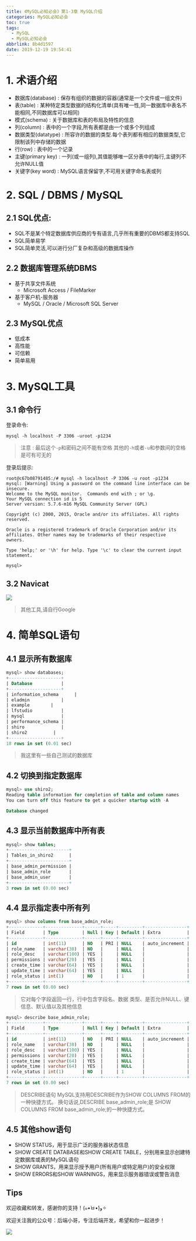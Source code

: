 ```yaml
---
title: 《MySQL必知必会》第1-3章 MySQL介绍
categories: MySQL必知必会
toc: true
tags:
  - MySQL
  - MySQL必知必会
abbrlink: 8b4d1597
date: 2019-12-19 19:54:41
---
```


# 1. 术语介绍
- 数据库(database) : 保存有组织的数据的容器(通常是一个文件或一组文件)
- 表(table) : 某种特定类型数据的结构化清单(具有唯一性,同一数据库中表名不能相同,不同数据库可以相同)
- 模式(schema) : 关于数据库和表的布局及特性的信息
- 列(column) : 表中的一个字段,所有表都是由一个或多个列组成
- 数据类型(datatype) : 所容许的数据的类型.每个表列都有相应的数据类型,它限制该列中存储的数据
- 行(row) : 表中的一个记录
- 主键(primary key) : 一列(或一组列),其值能够唯一区分表中的每行,主键列不允许NULL值
- 关键字(key word) : MySQL语言保留字,不可用关键字命名表或列

<!-- more -->

# 2. SQL / DBMS / MySQL
## 2.1 SQL优点:
- SQL不是某个特定数据库供应商的专有语言,几乎所有重要的DBMS都支持SQL
- SQL简单易学
- SQL简单灵活,可以进行分厂复杂和高级的数据库操作

## 2.2 数据库管理系统DBMS
- 基于共享文件系统
  - Microsoft Access / FileMarker
- 基于客户机-服务器
  - MySQL / Oracle / Microsoft SQL Server

## 2.3 MySQL优点
- 低成本
- 高性能
- 可信赖
- 简单易用

# 3. MySQL工具
## 3.1 命令行
登录命令:
```shell
mysql -h localhost -P 3306 -uroot -p1234
```
> 注意 : 
> 最后这个`-p`和密码之间不能有空格
> 其他的`-h`或者`-u`和参数间的空格是可有可无的

登录后提示:
```shell
root@c67b08791485:/# mysql -h localhost -P 3306 -u root -p1234
mysql: [Warning] Using a password on the command line interface can be insecure.
Welcome to the MySQL monitor.  Commands end with ; or \g.
Your MySQL connection id is 5
Server version: 5.7.6-m16 MySQL Community Server (GPL)

Copyright (c) 2000, 2015, Oracle and/or its affiliates. All rights reserved.

Oracle is a registered trademark of Oracle Corporation and/or its
affiliates. Other names may be trademarks of their respective
owners.

Type 'help;' or '\h' for help. Type '\c' to clear the current input statement.

mysql>
```

## 3.2 Navicat
![](https://raw.githubusercontent.com/lujiahao0708/PicRepo/master/blogPic/MySQL/%E3%80%8AMySQL%E5%BF%85%E7%9F%A5%E5%BF%85%E4%BC%9A%E3%80%8B%E8%AF%BB%E4%B9%A6%E7%AC%94%E8%AE%B0/Navicat%E9%93%BE%E6%8E%A5mysql.png)

> 其他工具,请自行Google

# 4. 简单SQL语句
## 4.1 显示所有数据库
```sql
mysql> show databases;
+--------------------+
| Database           |
+--------------------+
| information_schema      |
| eladmin            |
| example        |
| lfstudio           |
| mysql              |
| performance_schema |
| shiro              |
| shiro2          |
+--------------------+
18 rows in set (0.01 sec)
```
> 我这里有一些自己测试的数据库

## 4.2 切换到指定数据库
```sql
mysql> use shiro2;
Reading table information for completion of table and column names
You can turn off this feature to get a quicker startup with -A

Database changed
```

## 4.3 显示当前数据库中所有表
```sql
mysql> show tables;
+-----------------------+
| Tables_in_shiro2      |
+-----------------------+
| base_admin_permission |
| base_admin_role       |
| base_admin_user       |
+-----------------------+
3 rows in set (0.00 sec)
```

## 4.4 显示指定表中所有列
```sql
mysql> show columns from base_admin_role;
+-------------+--------------+------+-----+---------+----------------+
| Field       | Type         | Null | Key | Default | Extra          |
+-------------+--------------+------+-----+---------+----------------+
| id          | int(11)      | NO   | PRI | NULL    | auto_increment |
| role_name   | varchar(30)  | NO   |     | NULL    |                |
| role_desc   | varchar(100) | YES  |     | NULL    |                |
| permissions | varchar(20)  | YES  |     | NULL    |                |
| create_time | varchar(64)  | YES  |     | NULL    |                |
| update_time | varchar(64)  | YES  |     | NULL    |                |
| role_status | int(1)       | NO   |     | 1       |                |
+-------------+--------------+------+-----+---------+----------------+
7 rows in set (0.00 sec)
```

> 它对每个字段返回一行，行中包含字段名、数据 类型、是否允许NULL、键信息、默认值以及其他信息

```sql
mysql> describe base_admin_role;
+-------------+--------------+------+-----+---------+----------------+
| Field       | Type         | Null | Key | Default | Extra          |
+-------------+--------------+------+-----+---------+----------------+
| id          | int(11)      | NO   | PRI | NULL    | auto_increment |
| role_name   | varchar(30)  | NO   |     | NULL    |                |
| role_desc   | varchar(100) | YES  |     | NULL    |                |
| permissions | varchar(20)  | YES  |     | NULL    |                |
| create_time | varchar(64)  | YES  |     | NULL    |                |
| update_time | varchar(64)  | YES  |     | NULL    |                |
| role_status | int(1)       | NO   |     | 1       |                |
+-------------+--------------+------+-----+---------+----------------+
7 rows in set (0.00 sec)
```
> DESCRIBE语句 MySQL支持用DESCRIBE作为SHOW COLUMNS FROM的一种快捷方式。
> 换句话说,DESCRIBE base_admin_role;是 SHOW COLUMNS FROM base_admin_role;的一种快捷方式。

## 4.5 其他show语句
- SHOW STATUS，用于显示广泛的服务器状态信息
- SHOW CREATE DATABASE和SHOW CREATE TABLE，分别用来显示创建特定数据库或表的MySQL语句
- SHOW GRANTS，用来显示授予用户(所有用户或特定用户)的安全权限
- SHOW ERRORS和SHOW WARNINGS，用来显示服务器错误或警告消息


## Tips
欢迎收藏和转发，感谢你的支持！(๑•̀ㅂ•́)و✧ 

欢迎关注我的公众号：后端小哥，专注后端开发，希望和你一起进步！

![](https://raw.githubusercontent.com/lujiahao0708/PicRepo/master/%E5%85%AC%E4%BC%97%E5%8F%B7%E4%BA%8C%E7%BB%B4%E7%A0%81.jpg)

